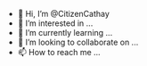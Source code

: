 - 👋 Hi, I’m @CitizenCathay
- 👀 I’m interested in ...
- 🌱 I’m currently learning ...
- 💞️ I’m looking to collaborate on ...
- 📫 How to reach me ...

<!---
CitizenCathay is a ✨ special ✨ repository because its `README.md` (this file) appears on your GitHub profile.
You can click the Preview link to take a look at your changes.
--->
